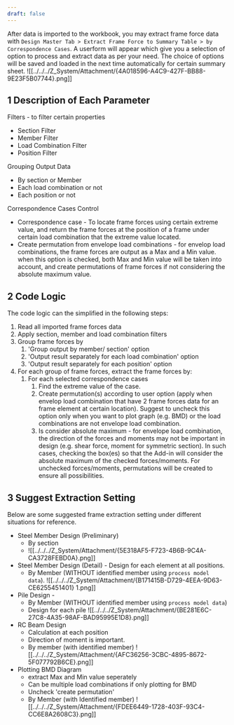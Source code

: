 ```yaml
---
draft: false
---
```

After data is imported to the workbook, you may extract frame force data with `Design Master Tab > Extract Frame Force to Summary Table > by Correspondence Cases`. A userform will appear which give you a selection of option to process and extract data as per your need. The choice of options will be saved and loaded in the next time automatically for certain summary sheet.
![[../../../Z_System/Attachment/{4A018596-A4C9-427F-BB88-9E23F5B07744}.png]]
## 1	Description of Each Parameter
Filters - to filter certain properties
- Section Filter
- Member Filter
- Load Combination Filter
- Position Filter

Grouping Output Data
- By section or Member
- Each load combination or not
- Each position or not

Correspondence Cases Control
- Correspondence case - To locate frame forces using certain extreme value, and return the frame forces at the position of a frame under certain load combination that the extreme value located.
- Create permutation from envelope load combinations - for envelop load combinations, the frame forces are output as a Max and a Min value. when this option is checked, both Max and Min value will be taken into account, and create permutations of frame forces if not considering the absolute maximum value.

## 2	Code Logic
The code logic can the simplified in the following steps:
1. Read all imported frame forces data
2. Apply section, member and load combination filters
3. Group frame forces by  
	1. 'Group output by member/ section' option
	2. 'Output result separately for each load combination' option
	3. 'Output result separately for each position' option
4. For each group of frame forces, extract the frame forces by:
	1. For each selected correspondence cases
		1. Find the extreme value of the case.
		2. Create permutation(s) according to user option (apply when envelop load combination that have 2 frame forces data for an frame element at certain location). Suggest to uncheck this option only when you want to plot graph (e.g. BMD) or the load combinations are not envelope load combination.
		3. Is consider absolute maximum - for envelope load combination, the direction of the forces and moments may not be important in design (e.g. shear force, moment for symmetric section). In such cases, checking the box(es) so that the Add-in will consider the absolute maximum of the checked forces/moments. For unchecked forces/moments, permutations will be created to ensure all possibilities.
## 3	Suggest Extraction Setting
Below are some suggested frame extraction setting under different situations for reference.
- Steel Member Design (Preliminary) 
	- By section
	- ![[../../../Z_System/Attachment/{5E318AF5-F723-4B6B-9C4A-CA3728FEBD0A}.png]]
- Steel Member Design (Detail) - Design for each element at all positions.
	- By Member (WITHOUT identified member using `process model data`). ![[../../../Z_System/Attachment/{B171415B-D729-4EEA-9D63-CE6255451401} 1.png]]
- Pile Design - 
	- By Member (WITHOUT identified member using `process model data`) 
	- Design for each pile ![[../../../Z_System/Attachment/{BE281E6C-27C8-4A35-98AF-BAD95995E1D8}.png]]
- RC Beam Design
	- Calculation at each position
	- Direction of moment is important.
	- By member (with identified member) ![[../../../Z_System/Attachment/{AFC36256-3CBC-4895-8672-5F077792B6CE}.png]]
- Plotting BMD Diagram
	- extract Max and Min value seperately
	- Can be multiple load combinations if only plotting for BMD
	- Uncheck 'create permutation'
	- By Member (with Identified member) ![[../../../Z_System/Attachment/{FDEE6449-1728-403F-93C4-CC6E8A2608C3}.png]]